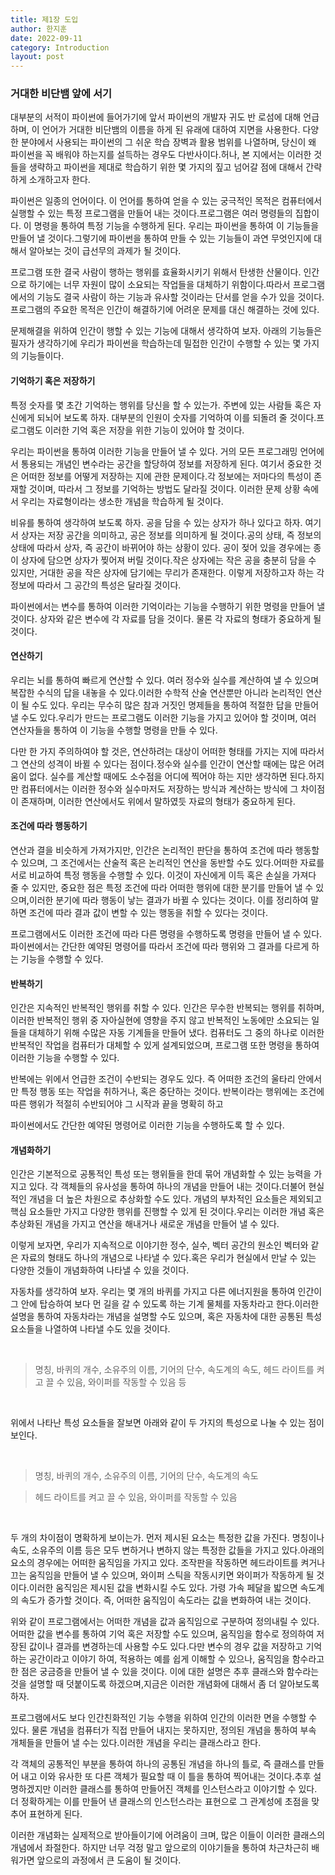 ```yaml
---
title: 제1장 도입
author: 한지훈
date: 2022-09-11
category: Introduction
layout: post
---
```


### 거대한 비단뱀 앞에 서기

대부분의 서적이 파이썬에 들어가기에 앞서 파이썬의 개발자 귀도 반 로섬에 대해 언급하며, 이 언어가 거대한 비단뱀의 이름을 하게 된 유래에 대하여 지면을 사용한다. 다양한 분야에서 사용되는 파이썬의 그 쉬운 학습 장벽과 활용 범위를 나열하며, 당신이 왜 파이썬을 꼭 배워야 하는지를 설득하는 경우도 다반사이다.허나, 본 지에서는 이러한 것들을 생략하고 파이썬을 제대로 학습하기 위한 몇 가지의 짚고 넘어갈 점에 대해서 간략하게 소개하고자 한다.

파이썬은 일종의 언어이다. 이 언어를 통하여 얻을 수 있는 궁극적인 목적은 컴퓨터에서 실행할 수 있는 특정 프로그램을 만들어 내는 것이다.프로그램은 여러 명령들의 집합이다. 이 명령을 통하여 특정 기능을 수행하게 된다. 우리는 파이썬을 통하여 이 기능들을 만들어 낼 것이다.그렇기에 파이썬을 통하여 만들 수 있는 기능들이 과연 무엇인지에 대해서 알아보는 것이 급선무의 과제가 될 것이다.

프로그램 또한 결국 사람이 행하는 행위를 효율화시키기 위해서 탄생한 산물이다. 인간으로 하기에는 너무 자원이 많이 소요되는 작업들을 대체하기 위함이다.따라서 프로그램에서의 기능도 결국 사람이 하는 기능과 유사할 것이라는 단서를 얻을 수가 있을 것이다. 프로그램의 주요한 목적은 인간이 해결하기에 어려운 문제를 대신 해결하는 것에 있다.

문제해결을 위하여 인간이 행할 수 있는 기능에 대해서 생각하여 보자. 아래의 기능들은 필자가 생각하기에 우리가 파이썬을 학습하는데 밀접한 인간이 수행할 수 있는 몇 가지의 기능들이다.

#### 기억하기 혹은 저장하기

특정 숫자를 몇 초간 기억하는 행위를 당신을 할 수 있는가. 주변에 있는 사람들 혹은 자신에게 되뇌어 보도록 하자. 대부분의 인원이 숫자를 기억하여 이를 되돌려 줄 것이다.프로그램도 이러한 기억 혹은 저장을 위한 기능이 있어야 할 것이다.

우리는 파이썬을 통하여 이러한 기능을 만들어 낼 수 있다. 거의 모든 프로그래밍 언어에서 통용되는 개념인 변수라는 공간을 할당하여 정보를 저장하게 된다. 여기서 중요한 것은 어떠한 정보를 어떻게 저장하는 지에 관한 문제이다.각 정보에는 저마다의 특성이 존재할 것이며, 따라서 그 정보를 기억하는 방법도 달라질 것이다. 이러한 문제 상황 속에서 우리는 자료형이라는 생소한 개념을 학습하게 될 것이다.

비유를 통하여 생각하여 보도록 하자. 공을 담을 수 있는 상자가 하나 있다고 하자. 여기서 상자는 저장 공간을 의미하고, 공은 정보를 의미하게 될 것이다.공의 상태, 즉 정보의 상태에 따라서 상자, 즉 공간이 바뀌어야 하는 상황이 있다. 공이 젖어 있을 경우에는 종이 상자에 담으면 상자가 찢어져 버릴 것이다.작은 상자에는 작은 공을 충분히 담을 수 있지만, 거대한 공을 작은 상자에 담기에는 무리가 존재한다. 이렇게 저장하고자 하는 각 정보에 따라서 그 공간의 특성은 달라질 것이다.

파이썬에서는 변수를 통하여 이러한 기억이라는 기능을 수행하기 위한 명령을 만들어 낼 것이다. 상자와 같은 변수에 각 자료를 담을 것이다. 물론 각 자료의 형태가 중요하게 될 것이다.

#### 연산하기

우리는 뇌를 통하여 빠르게 연산할 수 있다. 여러 정수와 실수를 계산하여 낼 수 있으며 복잡한 수식의 답을 내놓을 수 있다.이러한 수학적 산술 연산뿐만 아니라 논리적인 연산이 될 수도 있다. 우리는 무수히 많은 참과 거짓인 명제들을 통하여 적절한 답을 만들어 낼 수도 있다.우리가 만드는 프로그램도 이러한 기능을 가지고 있어야 할 것이며, 여러 연산자들을 통하여 이 기능을 수행할 명령을 만들 수 있다.

다만 한 가지 주의하여야 할 것은, 연산하려는 대상이 어떠한 형태를 가지는 지에 따라서 그 연산의 성격이 바뀔 수 있다는 점이다.정수와 실수를 인간이 연산할 때에는 많은 어려움이 없다. 실수를 계산할 때에도 소수점을 어디에 찍어야 하는 지만 생각하면 된다.하지만 컴퓨터에서는 이러한 정수와 실수마저도 저장하는 방식과 계산하는 방식에 그 차이점이 존재하며, 이러한 연산에서도 위에서 말하였듯 자료의 형태가 중요하게 된다.

#### 조건에 따라 행동하기

연산과 결을 비슷하게 가져가지만, 인간은 논리적인 판단을 통하여 조건에 따라 행동할 수 있으며, 그 조건에서는 산술적 혹은 논리적인 연산을 동반할 수도 있다.어떠한 자료를 서로 비교하여 특정 행동을 수행할 수 있다. 이것이 자신에게 이득 혹은 손실을 가져다 줄 수 있지만, 중요한 점은 특정 조건에 따라 어떠한 행위에 대한 분기를 만들어 낼 수 있으며,이러한 분기에 따라 행동이 낳는 결과가 바뀔 수 있다는 것이다. 이를 정리하여 말하면 조건에 따라 결과 값이 변할 수 있는 행동을 취할 수 있다는 것이다.

프로그램에서도 이러한 조건에 따라 다른 명령을 수행하도록 명령을 만들어 낼 수 있다. 파이썬에서는 간단한 예약된 명령어를 따라서 조건에 따라 행위와 그 결과를 다르게 하는 기능을 수행할 수 있다.

#### 반복하기

인간은 지속적인 반복적인 행위를 취할 수 있다. 인간은 무수한 반복되는 행위를 취하며, 이러한 반복적인 행위 중 자아실현에 영향을 주지 않고 반복적인 노동에만 소요되는 일들을 대체하기 위해 수많은 자동 기계들을 만들어 냈다.
컴퓨터도 그 중의 하나로 이러한 반복적인 작업을 컴퓨터가 대체할 수 있게 설계되었으며, 프로그램 또한 명령을 통하여 이러한 기능을 수행할 수 있다.

반복에는 위에서 언급한 조건이 수반되는 경우도 있다. 즉 어떠한 조건의 울타리 안에서만 특정 행동 또는 작업을 취하거나, 혹은 중단하는 것이다.
반복이라는 행위에는 조건에 따른 행위가 적절히 수반되어야 그 시작과 끝을 명확히 하고

파이썬에서도 간단한 예약된 명령어로 이러한 기능을 수행하도록 할 수 있다.

#### 개념화하기

인간은 기본적으로 공통적인 특성 또는 행위들을 한데 묶어 개념화할 수 있는 능력을 가지고 있다. 각 객체들의 유사성을 통하여 하나의 개념을 만들어 내는 것이다.더불어 현실적인 개념을 더 높은 차원으로 추상화할 수도 있다. 개념의 부차적인 요소들은 제외되고 핵심 요소들만 가지고 다양한 행위를 진행할 수 있게 된 것이다.우리는 이러한 개념 혹은 추상화된 개념을 가지고 연산을 해내거나 새로운 개념을 만들어 낼 수 있다.

이렇게 보자면, 우리가 지속적으로 이야기한 정수, 실수, 벡터 공간의 원소인 벡터와 같은 자료의 형태도 하나의 개념으로 나타낼 수 있다.혹은 우리가 현실에서 만날 수 있는 다양한 것들이 개념화하여 나타낼 수 있을 것이다.

자동차를 생각하여 보자. 우리는 몇 개의 바퀴를 가지고 다른 에너지원을 통하여 인간이 그 안에 탑승하여 보다 먼 길을 갈 수 있도록 하는 기계 물체를 자동차라고 한다.이러한 설명을 통하여 자동차라는 개념을 설명할 수도 있으며, 혹은 자동차에 대한 공통된 특성 요소들을 나열하여 나타낼 수도 있을 것이다.

<br>

> 명칭, 바퀴의 개수, 소유주의 이름, 기어의 단수, 속도계의 속도, 헤드 라이트를 켜고 끌 수 있음, 와이퍼를 작동할 수 있음 등

<br>

위에서 나타난 특성 요소들을 잘보면 아래와 같이 두 가지의 특성으로 나눌 수 있는 점이 보인다.

<br>

> 명칭, 바퀴의 개수, 소유주의 이름, 기어의 단수, 속도계의 속도

> 헤드 라이트를 켜고 끌 수 있음, 와이퍼를 작동할 수 있음

<br>

두 개의 차이점이 명확하게 보이는가. 먼저 제시된 요소는 특정한 값을 가진다. 명칭이나 속도, 소유주의 이름 등은 모두 변하거나 변하지 않는 특정한 값들을 가지고 있다.아래의 요소의 경우에는 어떠한 움직임을 가지고 있다. 조작판을 작동하면 헤드라이트를 켜거나 끄는 움직임을 만들어 낼 수 있으며, 와이퍼 스틱을 작동시키면 와이퍼가 작동하게 될 것이다.이러한 움직임은 제시된 값을 변화시킬 수도 있다. 가령 가속 페달을 밟으면 속도계의 속도가 증가할 것이다. 즉, 어떠한 움직임이 속도라는 값을 변화하여 내는 것이다.

위와 같이 프로그램에서는 어떠한 개념을 값과 움직임으로 구분하여 정의내릴 수 있다. 어떠한 값을 변수를 통하여 기억 혹은 저장할 수도 있으며, 움직임을 함수로 정의하여 저장된 값이나 결과를 변경하는데 사용할 수도 있다.다만 변수의 경우 값을 저장하고 기억하는 공간이라고 이야기 하여, 적용하는 예를 쉽게 이해할 수 있으나, 움직임을 함수라고한 점은 궁금증을 만들어 낼 수 있을 것이다. 이에 대한 설명은 추후 클래스와 함수라는 것을 설명할 때 덧붙이도록 하겠으며,지금은 이러한 개념화에 대해서 좀 더 알아보도록 하자.

프로그램에서도 보다 인간친화적인 기능 수행을 위하여 인간의 이러한 면을 수행할 수 있다. 물론 개념을 컴퓨터가 직접 만들어 내지는 못하지만, 정의된 개념을 통하여 부속 개체들을 만들어 낼 수는 있다.이러한 개념을 우리는 클래스라고 한다.

각 객체의 공통적인 부분을 통하여 하나의 공통된 개념을 하나의 틀로, 즉 클래스를 만들어 내고 이와 유사한 또 다른 객체가 필요할 때 이 틀을 통하여 찍어내는 것이다.추후 설명하겠지만 이러한 클래스를 통하여 만들어진 객체를 인스턴스라고 이야기할 수 있다. 더 정확하게는 이를 만들어 낸 클래스의 인스턴스라는 표현으로 그 관계성에 초점을 맞추어 표현하게 된다.

이러한 개념화는 실제적으로 받아들이기에 어려움이 크며, 많은 이들이 이러한 클래스의 개념에서 좌절한다. 하지만 너무 걱정 말고 앞으로의 이야기들을 통하여 차근차근히 배워가면 앞으로의 과정에서 큰 도움이 될 것이다.